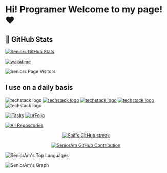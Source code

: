 # Hi! Programer Welcome to my page! ❤


## 🔑 GitHub Stats

[![Seniors GitHub Stats](https://github-readme-stats.vercel.app/api?username=SeniorAm&show_icons=true&theme=radical&show=reviews,prs_merged)](https://wakatime.com/@SeniorAm)

[![wakatime](https://wakatime.com/badge/user/018b3d86-6385-44e4-a635-abc685cc0e38.svg?style=flat)](https://wakatime.com/@018b3d86-6385-44e4-a635-abc685cc0e38)

![Seniors Page Visitors](https://komarev.com/ghpvc/?username=SeniorAm&color=ee00ff)


## I use on a daily basis

![techstack logo](https://readme-components.vercel.app/api?component=logo&logo=github&textfill=000000&fill=ee00ff)
[![techstack logo](https://readme-components.vercel.app/api?component=logo&logo=discord&textfill=000000&fill=ee00ff)](https://discordapp.com/users/Senior_AmIr)
[![techstack logo](https://readme-components.vercel.app/api?component=logo&logo=tiktok&textfill=000000&fill=ee00ff)](https://tiktok.com/BrunoDiktator)
[![techstack logo](https://readme-components.vercel.app/api?component=logo&logo=telegram&textfill=000000&fill=ee00ff)](https://telegram.me/BrunoDiktator)
![techstack logo](https://readme-components.vercel.app/api?component=logo&logo=spotify&textfill=000000&fill=ee00ff)




[![iTasks](https://github-readme-stats.vercel.app/api/pin/?username=SeniorAm&repo=Taturial-pawno&border_color=7F3FBF&bg_color=0D1117&title_color=C9D1D9&text_color=8B949E&icon_color=7F3FBF)](https://github.com/SeniorAm/Taturial-pawno)
[![urFolio](https://github-readme-stats.vercel.app/api/pin/?username=SeniorAm&repo=BanSystem&border_color=7F3FBF&bg_color=0D1117&title_color=C9D1D9&text_color=8B949E&icon_color=7F3FBF)](https://github.com/SeniorAm/BanSystem)
<p align="left">
  <a href="https://github.com/SeniorAm?tab=repositories" target="_blank"><img alt="All Repositories" title="All Repositories" src="https://img.shields.io/badge/-All%20Repos-2962FF?style=for-the-badge&logo=koding&logoColor=white"/></a>
</p>
<p align="center">
  <a href="https://github.com/SeniorAm">
    <img src="https://github-readme-streak-stats.herokuapp.com/?user=SeniorAm&theme=radical&border=7F3FBF&background=0D1117" alt="Saif's GitHub streak"/>
  </a>
</p>
<p align="center">
  <a href="https://github.com/SeniorAm">
    <img src="https://github-profile-summary-cards.vercel.app/api/cards/profile-details?username=SeniorAm&theme=radical" alt="SeniorAm GitHub Contribution"/>
  </a>
</p>
<a> 

<img alt="SeniorAm's Top Languages" src="https://denvercoder1-github-readme-stats.vercel.app/api/top-langs/?username=SeniorAm&langs_count=8&layout=compact&theme=react&border_color=7F3FBF&line=7F3FBF&bg_color=0D1117&title_color=F85D7F&icon_color=F8D866"/></a>
  <br/>
</a>

![SeniorAm's Graph](https://github-readme-activity-graph.vercel.app/graph?username=SeniorAm&custom_title=SeniorAm's&bg_color=0D1117&color=7F3FBF&line=7F3FBF&line=7F3FBF&point=7F3FBF&area_color=FFFFFF&title_color=FFFFFF&area=true)
